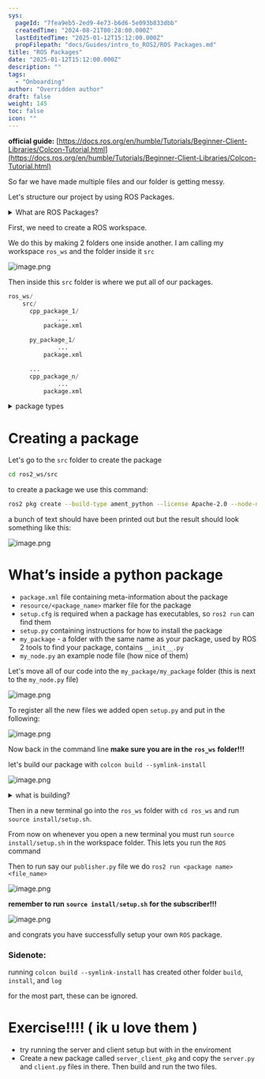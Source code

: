 ```yaml
---
sys:
  pageId: "7fea9eb5-2ed9-4e73-b6d6-5e093b833dbb"
  createdTime: "2024-08-21T00:28:00.000Z"
  lastEditedTime: "2025-01-12T15:12:00.000Z"
  propFilepath: "docs/Guides/intro_to_ROS2/ROS Packages.md"
title: "ROS Packages"
date: "2025-01-12T15:12:00.000Z"
description: ""
tags:
  - "Onboarding"
author: "Overridden author"
draft: false
weight: 145
toc: false
icon: ""
---
```


**official guide:** [https://docs.ros.org/en/humble/Tutorials/Beginner-Client-Libraries/Colcon-Tutorial.html](https://docs.ros.org/en/humble/Tutorials/Beginner-Client-Libraries/Colcon-Tutorial.html)

So far we have made multiple files and our folder is getting messy.

Let's structure our project by using ROS Packages.

<details>

<summary>What are ROS Packages?</summary>

ROS Packages are, as the name implies, packages of code that are highly sharable between ROS developers.

They consist of a folder, `package.xml` file, and source code

```python
      cpp_package_1/
		      ... imagine much code files here ..
          package.xml
```

</details>

First, we need to create a ROS workspace.

We do this by making 2 folders one inside another. I am calling my workspace `ros_ws` and the folder inside it `src`

![image.png](https://prod-files-secure.s3.us-west-2.amazonaws.com/d518164a-d88e-44d1-a4ee-3adb3bd8bce0/70706947-fd18-4537-a67b-e12946812d31/image.png?X-Amz-Algorithm=AWS4-HMAC-SHA256&X-Amz-Content-Sha256=UNSIGNED-PAYLOAD&X-Amz-Credential=ASIAZI2LB466Z2Q7RE4X%2F20250526%2Fus-west-2%2Fs3%2Faws4_request&X-Amz-Date=20250526T081926Z&X-Amz-Expires=3600&X-Amz-Security-Token=IQoJb3JpZ2luX2VjEHYaCXVzLXdlc3QtMiJIMEYCIQC7DN8rngBs7gpyf%2F2mHn2pvinO5sbSxGIRIY2AcxfOBQIhAP7yRhpeQ8%2Fj7ERU%2F%2BTRDBsi9hQuW97yJ7uBrbI3cZHYKv8DCD8QABoMNjM3NDIzMTgzODA1IgxwUhG9z5lcXog1aVgq3ANjFP5M9gj8zVq9TlvbJs2qgxzJ%2BtQFdrGI5DwIWGowomWbdVLqVp%2BlcPi0xG722xdK%2BEXkKmiLiTOc4Q%2Biobr8JvPHieogVXX0OYGF5IdTmlw4f8wBJ%2BsgeBZOMZKO%2BNP9E6dpisyrH87MfJ8O41DnGqkAeiI75FaTgDZhB%2BLY4ttyx4KYvOZwlnAUQ%2FlDR4UVuHG5OzKWn%2FNjnAPNzXpFCDeP%2BAwA%2Bz7fmzT9py5xJq211jkETKvLY4GeP%2Fezpid11Xt0sBTGeWuAYxK%2FtPxYdl7ikjfU8akaTyw4fFi2ObPsTM76tg4%2FJy7ycMEUpyAhuWOupe7svFMYUuARdl1D%2B9%2F%2B2xMDLWS%2Fn1Gk6u0hJyZD%2FKIhNwYM8kpkB2te8Na3Ftpk9v22o%2F5TYjR18IzbnbWGMXqvWT%2FouXXtI%2FBCvZv24F3%2Fj6f8RvFBd1w75kfBTKrzTqS9Vqphu18fb1qjk%2BCuHYq%2FIUUsYMh6WIfpPRS2TMmmXCnNmIArKRlT7C6ObSzfM6YK5O3knrNBWiPAPrh0ushC1Ut%2BiFt%2FtSLWY2mnrlnN%2FYuBKNVGPmpMWM2is1jInjUmgtadsahgluB3ddDHvWpTpM8sLoUVLgJKDo2de6amxcVeOIY91TD8jtDBBjqkAfzEGrA1dUpXx6UBu%2BpPLbcOSgi0tZs%2Fy9Ce%2FbQ4gqjEirVEF%2FtzjWpa7DHuDFFFj9aNvHQEp6EwXDPSEKCYc%2FS4dx%2BJcJoOGggMT8hau74pgEpvVq4WSZc4uJkCL2xk59ovp4XEpcoCLteolmHvG%2FRNObWF1eNb1leIsxR5BogR0%2Fm17e2OFNJuHpEMgSwRDQ0UbbFv7CTE%2B7RUvkyQ%2BPG2u6pW&X-Amz-Signature=44c05ebc188ba42fbd5c6421848f05617a7fe852ff4e714a531a6909456759db&X-Amz-SignedHeaders=host&x-id=GetObject)

Then inside this `src` folder is where we put all of our packages.

```python
ros_ws/
    src/
      cpp_package_1/
		      ...
          package.xml

      py_package_1/
		      ...
          package.xml

      ...
      cpp_package_n/
		      ...
          package.xml

```

<details>

<summary>package types</summary>

packages can be either `C++` or python.

the intern file structure is different for each but for this guide we will stick to creating python packages

</details>

# Creating a package

Let's go to the `src` folder to create the package

```bash
cd ros2_ws/src
```

to create a package we use this command:

```bash
ros2 pkg create --build-type ament_python --license Apache-2.0 --node-name my_node my_package
```

a bunch of text should have been printed out but the result should look something like this:

![image.png](https://prod-files-secure.s3.us-west-2.amazonaws.com/d518164a-d88e-44d1-a4ee-3adb3bd8bce0/e6cf1e3f-8512-4a3e-b131-079f800bf3e8/image.png?X-Amz-Algorithm=AWS4-HMAC-SHA256&X-Amz-Content-Sha256=UNSIGNED-PAYLOAD&X-Amz-Credential=ASIAZI2LB466Z2Q7RE4X%2F20250526%2Fus-west-2%2Fs3%2Faws4_request&X-Amz-Date=20250526T081926Z&X-Amz-Expires=3600&X-Amz-Security-Token=IQoJb3JpZ2luX2VjEHYaCXVzLXdlc3QtMiJIMEYCIQC7DN8rngBs7gpyf%2F2mHn2pvinO5sbSxGIRIY2AcxfOBQIhAP7yRhpeQ8%2Fj7ERU%2F%2BTRDBsi9hQuW97yJ7uBrbI3cZHYKv8DCD8QABoMNjM3NDIzMTgzODA1IgxwUhG9z5lcXog1aVgq3ANjFP5M9gj8zVq9TlvbJs2qgxzJ%2BtQFdrGI5DwIWGowomWbdVLqVp%2BlcPi0xG722xdK%2BEXkKmiLiTOc4Q%2Biobr8JvPHieogVXX0OYGF5IdTmlw4f8wBJ%2BsgeBZOMZKO%2BNP9E6dpisyrH87MfJ8O41DnGqkAeiI75FaTgDZhB%2BLY4ttyx4KYvOZwlnAUQ%2FlDR4UVuHG5OzKWn%2FNjnAPNzXpFCDeP%2BAwA%2Bz7fmzT9py5xJq211jkETKvLY4GeP%2Fezpid11Xt0sBTGeWuAYxK%2FtPxYdl7ikjfU8akaTyw4fFi2ObPsTM76tg4%2FJy7ycMEUpyAhuWOupe7svFMYUuARdl1D%2B9%2F%2B2xMDLWS%2Fn1Gk6u0hJyZD%2FKIhNwYM8kpkB2te8Na3Ftpk9v22o%2F5TYjR18IzbnbWGMXqvWT%2FouXXtI%2FBCvZv24F3%2Fj6f8RvFBd1w75kfBTKrzTqS9Vqphu18fb1qjk%2BCuHYq%2FIUUsYMh6WIfpPRS2TMmmXCnNmIArKRlT7C6ObSzfM6YK5O3knrNBWiPAPrh0ushC1Ut%2BiFt%2FtSLWY2mnrlnN%2FYuBKNVGPmpMWM2is1jInjUmgtadsahgluB3ddDHvWpTpM8sLoUVLgJKDo2de6amxcVeOIY91TD8jtDBBjqkAfzEGrA1dUpXx6UBu%2BpPLbcOSgi0tZs%2Fy9Ce%2FbQ4gqjEirVEF%2FtzjWpa7DHuDFFFj9aNvHQEp6EwXDPSEKCYc%2FS4dx%2BJcJoOGggMT8hau74pgEpvVq4WSZc4uJkCL2xk59ovp4XEpcoCLteolmHvG%2FRNObWF1eNb1leIsxR5BogR0%2Fm17e2OFNJuHpEMgSwRDQ0UbbFv7CTE%2B7RUvkyQ%2BPG2u6pW&X-Amz-Signature=838ab53818923893c07eb489e8288964bceae876577e2b6fdab183be07d0e3f6&X-Amz-SignedHeaders=host&x-id=GetObject)

# What’s inside a python package

- `package.xml` file containing meta-information about the package
- `resource/<package_name>` marker file for the package
- `setup.cfg` is required when a package has executables, so `ros2 run` can find them
- `setup.py` containing instructions for how to install the package
- `my_package` - a folder with the same name as your package, used by ROS 2 tools to find your package, contains `__init__.py`
- `my_node.py` an example node file (how nice of them)

Let's move all of our code into the `my_package/my_package` folder (this is next to the `my_node.py` file)

![image.png](https://prod-files-secure.s3.us-west-2.amazonaws.com/d518164a-d88e-44d1-a4ee-3adb3bd8bce0/9ce58f11-0da9-4d3e-b86d-506a9685d378/image.png?X-Amz-Algorithm=AWS4-HMAC-SHA256&X-Amz-Content-Sha256=UNSIGNED-PAYLOAD&X-Amz-Credential=ASIAZI2LB466Z2Q7RE4X%2F20250526%2Fus-west-2%2Fs3%2Faws4_request&X-Amz-Date=20250526T081926Z&X-Amz-Expires=3600&X-Amz-Security-Token=IQoJb3JpZ2luX2VjEHYaCXVzLXdlc3QtMiJIMEYCIQC7DN8rngBs7gpyf%2F2mHn2pvinO5sbSxGIRIY2AcxfOBQIhAP7yRhpeQ8%2Fj7ERU%2F%2BTRDBsi9hQuW97yJ7uBrbI3cZHYKv8DCD8QABoMNjM3NDIzMTgzODA1IgxwUhG9z5lcXog1aVgq3ANjFP5M9gj8zVq9TlvbJs2qgxzJ%2BtQFdrGI5DwIWGowomWbdVLqVp%2BlcPi0xG722xdK%2BEXkKmiLiTOc4Q%2Biobr8JvPHieogVXX0OYGF5IdTmlw4f8wBJ%2BsgeBZOMZKO%2BNP9E6dpisyrH87MfJ8O41DnGqkAeiI75FaTgDZhB%2BLY4ttyx4KYvOZwlnAUQ%2FlDR4UVuHG5OzKWn%2FNjnAPNzXpFCDeP%2BAwA%2Bz7fmzT9py5xJq211jkETKvLY4GeP%2Fezpid11Xt0sBTGeWuAYxK%2FtPxYdl7ikjfU8akaTyw4fFi2ObPsTM76tg4%2FJy7ycMEUpyAhuWOupe7svFMYUuARdl1D%2B9%2F%2B2xMDLWS%2Fn1Gk6u0hJyZD%2FKIhNwYM8kpkB2te8Na3Ftpk9v22o%2F5TYjR18IzbnbWGMXqvWT%2FouXXtI%2FBCvZv24F3%2Fj6f8RvFBd1w75kfBTKrzTqS9Vqphu18fb1qjk%2BCuHYq%2FIUUsYMh6WIfpPRS2TMmmXCnNmIArKRlT7C6ObSzfM6YK5O3knrNBWiPAPrh0ushC1Ut%2BiFt%2FtSLWY2mnrlnN%2FYuBKNVGPmpMWM2is1jInjUmgtadsahgluB3ddDHvWpTpM8sLoUVLgJKDo2de6amxcVeOIY91TD8jtDBBjqkAfzEGrA1dUpXx6UBu%2BpPLbcOSgi0tZs%2Fy9Ce%2FbQ4gqjEirVEF%2FtzjWpa7DHuDFFFj9aNvHQEp6EwXDPSEKCYc%2FS4dx%2BJcJoOGggMT8hau74pgEpvVq4WSZc4uJkCL2xk59ovp4XEpcoCLteolmHvG%2FRNObWF1eNb1leIsxR5BogR0%2Fm17e2OFNJuHpEMgSwRDQ0UbbFv7CTE%2B7RUvkyQ%2BPG2u6pW&X-Amz-Signature=11ff5f33716b2bbdd49a4e63ae5839528fce582ef5b6306809a14e5e2d55d741&X-Amz-SignedHeaders=host&x-id=GetObject)

To register all the new files we added open `setup.py` and put in the following:

![image.png](https://prod-files-secure.s3.us-west-2.amazonaws.com/d518164a-d88e-44d1-a4ee-3adb3bd8bce0/1cd7c262-4cae-4496-9d75-c178537d24a2/image.png?X-Amz-Algorithm=AWS4-HMAC-SHA256&X-Amz-Content-Sha256=UNSIGNED-PAYLOAD&X-Amz-Credential=ASIAZI2LB466Z2Q7RE4X%2F20250526%2Fus-west-2%2Fs3%2Faws4_request&X-Amz-Date=20250526T081926Z&X-Amz-Expires=3600&X-Amz-Security-Token=IQoJb3JpZ2luX2VjEHYaCXVzLXdlc3QtMiJIMEYCIQC7DN8rngBs7gpyf%2F2mHn2pvinO5sbSxGIRIY2AcxfOBQIhAP7yRhpeQ8%2Fj7ERU%2F%2BTRDBsi9hQuW97yJ7uBrbI3cZHYKv8DCD8QABoMNjM3NDIzMTgzODA1IgxwUhG9z5lcXog1aVgq3ANjFP5M9gj8zVq9TlvbJs2qgxzJ%2BtQFdrGI5DwIWGowomWbdVLqVp%2BlcPi0xG722xdK%2BEXkKmiLiTOc4Q%2Biobr8JvPHieogVXX0OYGF5IdTmlw4f8wBJ%2BsgeBZOMZKO%2BNP9E6dpisyrH87MfJ8O41DnGqkAeiI75FaTgDZhB%2BLY4ttyx4KYvOZwlnAUQ%2FlDR4UVuHG5OzKWn%2FNjnAPNzXpFCDeP%2BAwA%2Bz7fmzT9py5xJq211jkETKvLY4GeP%2Fezpid11Xt0sBTGeWuAYxK%2FtPxYdl7ikjfU8akaTyw4fFi2ObPsTM76tg4%2FJy7ycMEUpyAhuWOupe7svFMYUuARdl1D%2B9%2F%2B2xMDLWS%2Fn1Gk6u0hJyZD%2FKIhNwYM8kpkB2te8Na3Ftpk9v22o%2F5TYjR18IzbnbWGMXqvWT%2FouXXtI%2FBCvZv24F3%2Fj6f8RvFBd1w75kfBTKrzTqS9Vqphu18fb1qjk%2BCuHYq%2FIUUsYMh6WIfpPRS2TMmmXCnNmIArKRlT7C6ObSzfM6YK5O3knrNBWiPAPrh0ushC1Ut%2BiFt%2FtSLWY2mnrlnN%2FYuBKNVGPmpMWM2is1jInjUmgtadsahgluB3ddDHvWpTpM8sLoUVLgJKDo2de6amxcVeOIY91TD8jtDBBjqkAfzEGrA1dUpXx6UBu%2BpPLbcOSgi0tZs%2Fy9Ce%2FbQ4gqjEirVEF%2FtzjWpa7DHuDFFFj9aNvHQEp6EwXDPSEKCYc%2FS4dx%2BJcJoOGggMT8hau74pgEpvVq4WSZc4uJkCL2xk59ovp4XEpcoCLteolmHvG%2FRNObWF1eNb1leIsxR5BogR0%2Fm17e2OFNJuHpEMgSwRDQ0UbbFv7CTE%2B7RUvkyQ%2BPG2u6pW&X-Amz-Signature=f233d63b5eaef0bb7235257d024697363dc407bc56c7770d75aa8d22f5265b94&X-Amz-SignedHeaders=host&x-id=GetObject)

Now back in the command line **make sure you are in the** **`ros_ws`** **folder!!!**

let's build our package with `colcon build --symlink-install`

![image.png](https://prod-files-secure.s3.us-west-2.amazonaws.com/d518164a-d88e-44d1-a4ee-3adb3bd8bce0/2f2a0d27-b173-48fd-b189-5f5c0ce65619/image.png?X-Amz-Algorithm=AWS4-HMAC-SHA256&X-Amz-Content-Sha256=UNSIGNED-PAYLOAD&X-Amz-Credential=ASIAZI2LB466Z2Q7RE4X%2F20250526%2Fus-west-2%2Fs3%2Faws4_request&X-Amz-Date=20250526T081926Z&X-Amz-Expires=3600&X-Amz-Security-Token=IQoJb3JpZ2luX2VjEHYaCXVzLXdlc3QtMiJIMEYCIQC7DN8rngBs7gpyf%2F2mHn2pvinO5sbSxGIRIY2AcxfOBQIhAP7yRhpeQ8%2Fj7ERU%2F%2BTRDBsi9hQuW97yJ7uBrbI3cZHYKv8DCD8QABoMNjM3NDIzMTgzODA1IgxwUhG9z5lcXog1aVgq3ANjFP5M9gj8zVq9TlvbJs2qgxzJ%2BtQFdrGI5DwIWGowomWbdVLqVp%2BlcPi0xG722xdK%2BEXkKmiLiTOc4Q%2Biobr8JvPHieogVXX0OYGF5IdTmlw4f8wBJ%2BsgeBZOMZKO%2BNP9E6dpisyrH87MfJ8O41DnGqkAeiI75FaTgDZhB%2BLY4ttyx4KYvOZwlnAUQ%2FlDR4UVuHG5OzKWn%2FNjnAPNzXpFCDeP%2BAwA%2Bz7fmzT9py5xJq211jkETKvLY4GeP%2Fezpid11Xt0sBTGeWuAYxK%2FtPxYdl7ikjfU8akaTyw4fFi2ObPsTM76tg4%2FJy7ycMEUpyAhuWOupe7svFMYUuARdl1D%2B9%2F%2B2xMDLWS%2Fn1Gk6u0hJyZD%2FKIhNwYM8kpkB2te8Na3Ftpk9v22o%2F5TYjR18IzbnbWGMXqvWT%2FouXXtI%2FBCvZv24F3%2Fj6f8RvFBd1w75kfBTKrzTqS9Vqphu18fb1qjk%2BCuHYq%2FIUUsYMh6WIfpPRS2TMmmXCnNmIArKRlT7C6ObSzfM6YK5O3knrNBWiPAPrh0ushC1Ut%2BiFt%2FtSLWY2mnrlnN%2FYuBKNVGPmpMWM2is1jInjUmgtadsahgluB3ddDHvWpTpM8sLoUVLgJKDo2de6amxcVeOIY91TD8jtDBBjqkAfzEGrA1dUpXx6UBu%2BpPLbcOSgi0tZs%2Fy9Ce%2FbQ4gqjEirVEF%2FtzjWpa7DHuDFFFj9aNvHQEp6EwXDPSEKCYc%2FS4dx%2BJcJoOGggMT8hau74pgEpvVq4WSZc4uJkCL2xk59ovp4XEpcoCLteolmHvG%2FRNObWF1eNb1leIsxR5BogR0%2Fm17e2OFNJuHpEMgSwRDQ0UbbFv7CTE%2B7RUvkyQ%2BPG2u6pW&X-Amz-Signature=f686bf119716cb0285b646a76c0692d7a9c6676de87ba0fbbecc9101789cc574&X-Amz-SignedHeaders=host&x-id=GetObject)

<details>

<summary>what is building?</summary>

if you are a CS major at Rose-Hulman you will learn the answer to this in CSSE132

but TLDR; is it combines all the code files into one program that can be run easily 

</details>

Then in a new terminal go into the `ros_ws` folder with `cd ros_ws` and run `source install/setup.sh`. 

From now on whenever you open a new terminal you must run `source install/setup.sh` in the workspace folder. This lets you run the `ROS` command

Then to run say our `publisher.py` file we do `ros2 run <package name> <file_name>`

![image.png](https://prod-files-secure.s3.us-west-2.amazonaws.com/d518164a-d88e-44d1-a4ee-3adb3bd8bce0/4f4b1219-3a44-4632-aa0a-ce3471699f59/image.png?X-Amz-Algorithm=AWS4-HMAC-SHA256&X-Amz-Content-Sha256=UNSIGNED-PAYLOAD&X-Amz-Credential=ASIAZI2LB466Z2Q7RE4X%2F20250526%2Fus-west-2%2Fs3%2Faws4_request&X-Amz-Date=20250526T081926Z&X-Amz-Expires=3600&X-Amz-Security-Token=IQoJb3JpZ2luX2VjEHYaCXVzLXdlc3QtMiJIMEYCIQC7DN8rngBs7gpyf%2F2mHn2pvinO5sbSxGIRIY2AcxfOBQIhAP7yRhpeQ8%2Fj7ERU%2F%2BTRDBsi9hQuW97yJ7uBrbI3cZHYKv8DCD8QABoMNjM3NDIzMTgzODA1IgxwUhG9z5lcXog1aVgq3ANjFP5M9gj8zVq9TlvbJs2qgxzJ%2BtQFdrGI5DwIWGowomWbdVLqVp%2BlcPi0xG722xdK%2BEXkKmiLiTOc4Q%2Biobr8JvPHieogVXX0OYGF5IdTmlw4f8wBJ%2BsgeBZOMZKO%2BNP9E6dpisyrH87MfJ8O41DnGqkAeiI75FaTgDZhB%2BLY4ttyx4KYvOZwlnAUQ%2FlDR4UVuHG5OzKWn%2FNjnAPNzXpFCDeP%2BAwA%2Bz7fmzT9py5xJq211jkETKvLY4GeP%2Fezpid11Xt0sBTGeWuAYxK%2FtPxYdl7ikjfU8akaTyw4fFi2ObPsTM76tg4%2FJy7ycMEUpyAhuWOupe7svFMYUuARdl1D%2B9%2F%2B2xMDLWS%2Fn1Gk6u0hJyZD%2FKIhNwYM8kpkB2te8Na3Ftpk9v22o%2F5TYjR18IzbnbWGMXqvWT%2FouXXtI%2FBCvZv24F3%2Fj6f8RvFBd1w75kfBTKrzTqS9Vqphu18fb1qjk%2BCuHYq%2FIUUsYMh6WIfpPRS2TMmmXCnNmIArKRlT7C6ObSzfM6YK5O3knrNBWiPAPrh0ushC1Ut%2BiFt%2FtSLWY2mnrlnN%2FYuBKNVGPmpMWM2is1jInjUmgtadsahgluB3ddDHvWpTpM8sLoUVLgJKDo2de6amxcVeOIY91TD8jtDBBjqkAfzEGrA1dUpXx6UBu%2BpPLbcOSgi0tZs%2Fy9Ce%2FbQ4gqjEirVEF%2FtzjWpa7DHuDFFFj9aNvHQEp6EwXDPSEKCYc%2FS4dx%2BJcJoOGggMT8hau74pgEpvVq4WSZc4uJkCL2xk59ovp4XEpcoCLteolmHvG%2FRNObWF1eNb1leIsxR5BogR0%2Fm17e2OFNJuHpEMgSwRDQ0UbbFv7CTE%2B7RUvkyQ%2BPG2u6pW&X-Amz-Signature=cf3f88429de3cee033930e6809917295e43c33e788997d4c9f0ce78439e0232f&X-Amz-SignedHeaders=host&x-id=GetObject)

**remember to run** **`source install/setup.sh`** **for the subscriber!!!**

![image.png](https://prod-files-secure.s3.us-west-2.amazonaws.com/d518164a-d88e-44d1-a4ee-3adb3bd8bce0/02121119-dad4-49ec-8356-c956108b4243/image.png?X-Amz-Algorithm=AWS4-HMAC-SHA256&X-Amz-Content-Sha256=UNSIGNED-PAYLOAD&X-Amz-Credential=ASIAZI2LB466Z2Q7RE4X%2F20250526%2Fus-west-2%2Fs3%2Faws4_request&X-Amz-Date=20250526T081926Z&X-Amz-Expires=3600&X-Amz-Security-Token=IQoJb3JpZ2luX2VjEHYaCXVzLXdlc3QtMiJIMEYCIQC7DN8rngBs7gpyf%2F2mHn2pvinO5sbSxGIRIY2AcxfOBQIhAP7yRhpeQ8%2Fj7ERU%2F%2BTRDBsi9hQuW97yJ7uBrbI3cZHYKv8DCD8QABoMNjM3NDIzMTgzODA1IgxwUhG9z5lcXog1aVgq3ANjFP5M9gj8zVq9TlvbJs2qgxzJ%2BtQFdrGI5DwIWGowomWbdVLqVp%2BlcPi0xG722xdK%2BEXkKmiLiTOc4Q%2Biobr8JvPHieogVXX0OYGF5IdTmlw4f8wBJ%2BsgeBZOMZKO%2BNP9E6dpisyrH87MfJ8O41DnGqkAeiI75FaTgDZhB%2BLY4ttyx4KYvOZwlnAUQ%2FlDR4UVuHG5OzKWn%2FNjnAPNzXpFCDeP%2BAwA%2Bz7fmzT9py5xJq211jkETKvLY4GeP%2Fezpid11Xt0sBTGeWuAYxK%2FtPxYdl7ikjfU8akaTyw4fFi2ObPsTM76tg4%2FJy7ycMEUpyAhuWOupe7svFMYUuARdl1D%2B9%2F%2B2xMDLWS%2Fn1Gk6u0hJyZD%2FKIhNwYM8kpkB2te8Na3Ftpk9v22o%2F5TYjR18IzbnbWGMXqvWT%2FouXXtI%2FBCvZv24F3%2Fj6f8RvFBd1w75kfBTKrzTqS9Vqphu18fb1qjk%2BCuHYq%2FIUUsYMh6WIfpPRS2TMmmXCnNmIArKRlT7C6ObSzfM6YK5O3knrNBWiPAPrh0ushC1Ut%2BiFt%2FtSLWY2mnrlnN%2FYuBKNVGPmpMWM2is1jInjUmgtadsahgluB3ddDHvWpTpM8sLoUVLgJKDo2de6amxcVeOIY91TD8jtDBBjqkAfzEGrA1dUpXx6UBu%2BpPLbcOSgi0tZs%2Fy9Ce%2FbQ4gqjEirVEF%2FtzjWpa7DHuDFFFj9aNvHQEp6EwXDPSEKCYc%2FS4dx%2BJcJoOGggMT8hau74pgEpvVq4WSZc4uJkCL2xk59ovp4XEpcoCLteolmHvG%2FRNObWF1eNb1leIsxR5BogR0%2Fm17e2OFNJuHpEMgSwRDQ0UbbFv7CTE%2B7RUvkyQ%2BPG2u6pW&X-Amz-Signature=aa90660b8344d88e72d7e513b0ee63e0dc1d4ea240848d5986abecf54d7241e1&X-Amz-SignedHeaders=host&x-id=GetObject)

and congrats you have successfully setup your own `ROS` package.

### Sidenote:

running `colcon build --symlink-install` has created other folder `build`, `install`, and `log`

for the most part, these can be ignored.

# Exercise!!!! ( ik u love them )

- try running the server and client setup but with in the enviroment
- Create a new package called `server_client_pkg` and copy the `server.py` and `client.py` files in there. Then build and run the two files.
